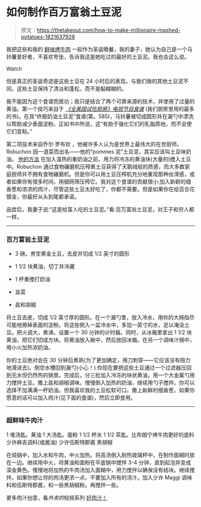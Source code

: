 # 如何制作百万富翁土豆泥

> 原文：<https://thetakeout.com/how-to-make-millionaire-mashed-potatoes-1821637928>

我把这些和我的 [鲜味烤牛肉](https://thetakeout.com/an-unconventional-beef-rib-roast-delivers-maximum-umami-1798261148) 一起作为圣诞晚餐，我的妻子，她认为自己是一个马铃薯爱好者，不喜欢夸张，告诉我这是她吃过的最好的土豆泥。我也会这么说。

Watch

但是真正的圣诞奇迹是这些土豆在 24 小时后的表现。与我们做的其他土豆泥不同，这些土豆保持了清淡和蓬松，而不是黏糊糊的。

我不能因为这个食谱而居功；我只是结合了两个可靠来源的技术，并使用了过量的黄油。第一个技巧来自于 [*《全美国试吃厨房》电视节目食谱*](http://amzn.to/2Ckeaot) (我们厨房里用的最多的书)。在其“终极奶油土豆泥”食谱(第。585)，马铃薯被切成圆形并在漏勺中漂洗以帮助减少表面淀粉。正如书中所说，这“有助于强化它们的乳脂质地，而不会使它们变粘。”

第二项技术来自乔尔·罗布钦 ，他被许多人认为是世界上最伟大的在世厨师。Robuchon 因一道菜而出名——他的“pommes 泥”土豆泥，其实应该叫土豆味奶油。 [他的方法](http://www.chatelaine.com/recipes/mashed-potato-recipe/) 在加入温热的重奶油之前，用力将冷冻的黄油块(大量的)搅入土豆中。Robuchon 通过食物碾磨机压榨煮土豆获得了天鹅绒般的质感，而大多数家庭厨师并不拥有食物碾磨机。但是你可以用土豆压榨机充分地重现那种丝滑感，或者如果你有很多时间，用细网筛压榨它。我对这个食谱的贡献很小:加入新鲜的细香葱和浓浓的肉汁，尽管这些土豆太好吃了，你都不需要。但是如果你在给百合花镀金，你最好从头到尾都承诺。

品尝后，我妻子说:“这是给富人吃的土豆泥。”看:百万富翁土豆泥，对王子和穷人都一样。

* * *

### 百万富翁土豆泥

*   3 磅。育空黄金土豆，去皮并切成 1/2 英寸的圆形

*   1 1/2 块黄油，切丁并冷藏

*   1 杯重搅打奶油

*   韭菜

*   盐和胡椒

将土豆去皮，切成 1/2 英寸厚的圆形。在一个漏勺里，放入冷水，用你的大拇指尽可能地擦掉表面的淀粉。将这些倒入一盆冷水中，多加一英寸的水，足以淹没土豆。把火调大，煮沸。设置一个 30 分钟的计时器。同时，从冰箱里拿出 1 1/2 块黄油，把它们切成方块。将黄油放入碗中，然后放回冰箱。在另一个调味汁锅中，用小火加热浓奶油。

你的土豆绝对会在 30 分钟后煮熟(为了更加确定，用刀刺穿——它应该没有阻力地滑进去)。倒空水槽回到漏勺(小心！).你现在要把这些土豆通过一个过滤器压回到无水但仍然热的锅里。完成后，分三批加入冷冻的块状黄油，用一个大金属勺用力搅拌土豆。撒上盐和胡椒调味。慢慢倒入加热的奶油，继续用勺子搅拌。你可以选择不加满满一杯奶油，但我喜欢我的土豆松软可口。撒上新鲜的细香葱，如果你愿意的话可以加入肉汁(见下面的食谱)，然后立即食用。

* * *

### 超鲜味牛肉汁

1 堆汤匙。黄油
1 大汤匙。面粉
1 1/2 杯水
1 1/2 茶匙。比布朗宁烤牛肉更好的底料
少许麻吉调料(或酱油)
少许伍斯特郡酱
黑胡椒

在炖锅中，加入水和牛肉，中火加热。将高汤倒入耐热玻璃杯中，在制作面糊时放在一边。继续用中火，将黄油和面粉在平底锅中搅拌 3-4 分钟，直到起泡并变成深金黄色。慢慢地将加热的牛肉汤加入面糊中，用力搅拌以确保没有结块。继续搅拌。如果你想让你的肉汤更浓一点，不要加入所有的汤汁。加入少许 Maggi 调味料和伍斯特郡酱，和一些黑胡椒粉。再搅拌一些。

更多肉汁创意，看*外卖的*视频系列 [好肉汁！](https://thetakeout.com/c/video/good-gravy)